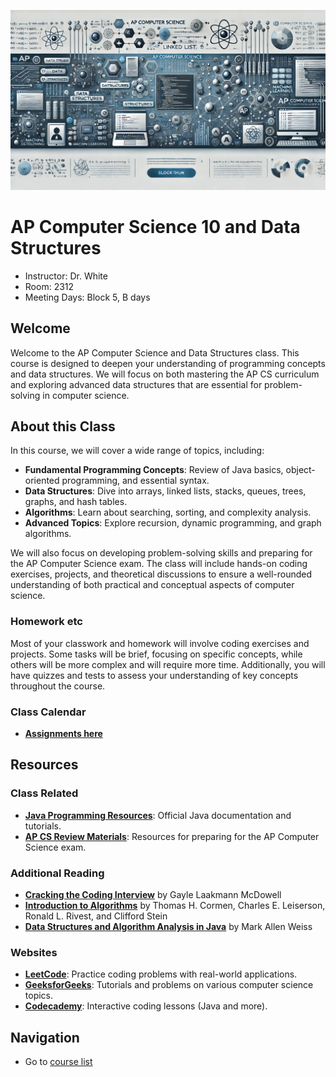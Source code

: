 ![header graphic](cs2-5.webp)

# AP Computer Science 10 and Data Structures

  * Instructor: Dr. White
  * Room: 2312
  * Meeting Days: Block 5, B days

## Welcome

Welcome to the AP Computer Science and Data Structures class. This course is designed to deepen your understanding of programming concepts and data structures. We will focus on both mastering the AP CS curriculum and exploring advanced data structures that are essential for problem-solving in computer science.

## About this Class

In this course, we will cover a wide range of topics, including:

- **Fundamental Programming Concepts**: Review of Java basics, object-oriented programming, and essential syntax.
- **Data Structures**: Dive into arrays, linked lists, stacks, queues, trees, graphs, and hash tables.
- **Algorithms**: Learn about searching, sorting, and complexity analysis.
- **Advanced Topics**: Explore recursion, dynamic programming, and graph algorithms.

We will also focus on developing problem-solving skills and preparing for the AP Computer Science exam. The class will include hands-on coding exercises, projects, and theoretical discussions to ensure a well-rounded understanding of both practical and conceptual aspects of computer science.

### Homework etc

Most of your classwork and homework will involve coding exercises and projects. Some tasks will be brief, focusing on specific concepts, while others will be more complex and will require more time. Additionally, you will have quizzes and tests to assess your understanding of key concepts throughout the course.

### Class Calendar

- **[Assignments here](calendar.md)**

## Resources

### Class Related
- **[Java Programming Resources](https://docs.oracle.com/javase/tutorial/)**: Official Java documentation and tutorials.
- **[AP CS Review Materials](https://apstudent.collegeboard.org/apcourse/ap-computer-science-a)**: Resources for preparing for the AP Computer Science exam.

### Additional Reading
- **[Cracking the Coding Interview](https://www.crackingthecodinginterview.com/)** by Gayle Laakmann McDowell
- **[Introduction to Algorithms](https://mitpress.mit.edu/books/introduction-algorithms)** by Thomas H. Cormen, Charles E. Leiserson, Ronald L. Rivest, and Clifford Stein
- **[Data Structures and Algorithm Analysis in Java](https://people.cs.vt.edu/~shaffer/Book/)** by Mark Allen Weiss

### Websites

- **[LeetCode](https://leetcode.com/)**: Practice coding problems with real-world applications.
- **[GeeksforGeeks](https://www.geeksforgeeks.org/)**: Tutorials and problems on various computer science topics.
- **[Codecademy](https://www.codecademy.com/)**: Interactive coding lessons (Java and more).

## Navigation
  * Go to [course list](../index.md)
